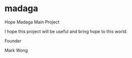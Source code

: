 # madaga
Hope Madaga Main Project

I hope this project will be useful and bring hope to this world.

Founder

Mark Wong
